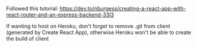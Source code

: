 Followed this tutorial:
https://dev.to/nburgess/creating-a-react-app-with-react-router-and-an-express-backend-33l3

If wanting to host on Heroku, don't forget to remove .git from client (generated by Create React App), otherwise Heroku won't be able to create the build of client
